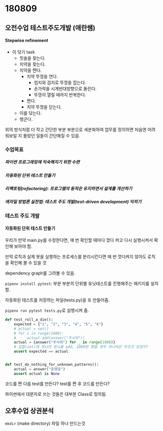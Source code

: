 # 180809

## 오전수업 테스트주도개발 (애란쌤)

#### Stepwise refinement

- 이 닦기 task
  - 칫솔을 찾는다.
  - 치약을 찾는다.
  - 치약을 짠다.
    - 치약 뚜껑을 연다.
      - 엄지와 검지로 뚜껑을 잡는다.
      - 손가락을 시계반대방향으로 돌린다.
      - 뚜껑이 열릴 때까지 반복한다.
    - 짠다.
    - 치약 뚜껑을 닫는다.
  - 이를 닦는다.
  - 헹군다.

위의 방식처럼 더 작고 간단한 부분 부분으로 세분화하여 업무를 정의하면 처음엔 어려워보일 지 몰랐던 일들이 간단해질 수 있음.

### 수업목표

##### 파이썬 프로그래밍에 익숙해지기 위한 수련

##### 자동화된 단위 테스트 만들기

##### 리팩토링(refactoring): 프로그램의 동작은 유지하면서 설계를 개선하기

##### 애자일 방법론 실천법: 테스트 주도 개발(test-driven development) 익히기



### 테스트 주도 개발

#### 자동화된 단위 테스트 만들기

우리가 만약 main.py를 수정한다면, 매 번 확인할 때마다 껐다 켜고 다시 실행시켜서 확인해 보아야 함.

만약 로직과 실제 봇을 실행하는 프로세스를 분리시킨다면 매 번 껏다켜지 않아도 로직을 확인해 볼 수 있을 것

dependency graph를 그려볼 수 있음.

`pipenv install pytest`: 부분 부분의 단위별 유닛테스트를 진행해주는 패키지를 설치함.

자동화된 테스트를 저장하는 파일(tests.py)을 또 만들어줌.

`pipenv run pytest tests.py`로 실행시켜 줌.

```python
def test_roll_a_die():
    expected = {"1", "2", "3", "4", "5", "6"}
    # actual = set()
    # for i in range(1000):
    #     actual.add(answer("주사위"))
    actual = {answer("주사위") for _ in range(1000)}
    # 집합(set)에 하나의 원소를 add, 1000번 했을 경우 하나씩은 무조건 있겠지?
    assert expected == actual


def test_do_nothing_for_unknown_patterns():
    actual = answer("웅앵웅")
    assert actual is None
```

코드를 짠 다음 test를 만든다? test를 짠 후 코드를 만든다?



파이썬에서 대문자로 쓰는 것들은 대부분 Class로 정의됨.



## 오후수업 상권분석

`mkdir` (make directory) 파일 하나 만드는것